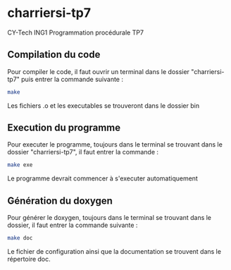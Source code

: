 # charriersi-tp7
CY-Tech ING1 Programmation procédurale TP7

## Compilation du code

Pour compiler le code, il faut ouvrir un terminal dans le dossier "charriersi-tp7" puis entrer la commande suivante :

```bash
make
```

Les fichiers .o et les executables se trouveront dans le dossier bin

## Execution du programme

Pour executer le programme, toujours dans le terminal se trouvant dans le dossier "charriersi-tp7", il faut entrer la commande :

```bash
make exe
```
Le programme devrait commencer à s'executer automatiquement

## Génération du doxygen

Pour générer le doxygen, toujours dans le terminal se trouvant dans le dossier, il faut entrer la commande suivante :

```bash
make doc
```
Le fichier de configuration ainsi que la documentation se trouvent dans le répertoire doc.
